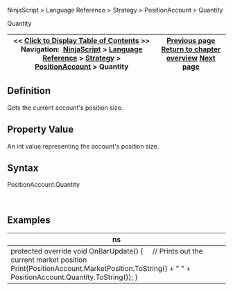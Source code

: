 ﻿
NinjaScript > Language Reference > Strategy > PositionAccount > Quantity

Quantity

| << [Click to Display Table of Contents](positionaccount_quantity.md) >> **Navigation:**     [NinjaScript](ninjascript.md) > [Language Reference](language_reference_wip.md) > [Strategy](strategy.md) > [PositionAccount](positionaccount.md) > Quantity | [Previous page](positionaccount_marketposition.md) [Return to chapter overview](positionaccount.md) [Next page](positions.md) |
| --- | --- |
## Definition
Gets the current account's position size.
## 
## Property Value
An int value representing the account's position size.
## 
## Syntax
PositionAccount.Quantity   

 
## Examples

| ns |
| --- |
| protected override void OnBarUpdate() {       // Prints out the current market position      Print(PositionAccount.MarketPosition.ToString() + " " + PositionAccount.Quantity.ToString()); } |
